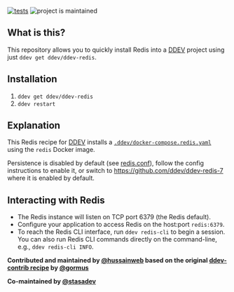 [![tests](https://github.com/ddev/ddev-redis/actions/workflows/tests.yml/badge.svg)](https://github.com/ddev/ddev-redis/actions/workflows/tests.yml) ![project is maintained](https://img.shields.io/maintenance/yes/2024.svg)

## What is this?

This repository allows you to quickly install Redis into a [DDEV](https://ddev.readthedocs.io) project using just `ddev get ddev/ddev-redis`.

## Installation

1. `ddev get ddev/ddev-redis`
2. `ddev restart`

## Explanation

This Redis recipe for [DDEV](https://ddev.readthedocs.io) installs a [`.ddev/docker-compose.redis.yaml`](docker-compose.redis.yaml) using the `redis` Docker image.

Persistence is disabled by default (see [redis.conf](./redis/redis.conf)), follow the config instructions to enable it, or switch to https://github.com/ddev/ddev-redis-7 where it is enabled by default.

## Interacting with Redis

* The Redis instance will listen on TCP port 6379 (the Redis default).
* Configure your application to access Redis on the host:port `redis:6379`.
* To reach the Redis CLI interface, run `ddev redis-cli` to begin a session. You can also run Redis CLI commands directly on the command-line, e.g., `ddev redis-cli INFO`.

**Contributed and maintained by [@hussainweb](https://github.com/hussainweb) based on the original [ddev-contrib recipe](https://github.com/ddev/ddev-contrib/tree/master/docker-compose-services/redis) by [@gormus](https://github.com/gormus)**

**Co-maintained by [@stasadev](https://github.com/stasadev)**

